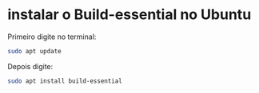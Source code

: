 # instalar o Build-essential no Ubuntu

Primeiro digite no terminal:

```bash
sudo apt update
```

Depois digite:
 
```bash
sudo apt install build-essential
```